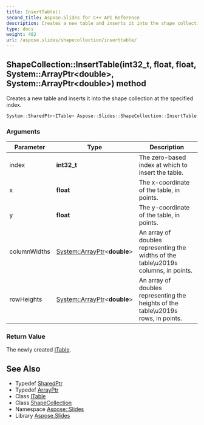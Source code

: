```yaml
---
title: InsertTable()
second_title: Aspose.Slides for C++ API Reference
description: Creates a new table and inserts it into the shape collection at the specified index.
type: docs
weight: 482
url: /aspose.slides/shapecollection/inserttable/
---
```

## ShapeCollection::InsertTable(int32_t, float, float, System::ArrayPtr\<double\>, System::ArrayPtr\<double\>) method


Creates a new table and inserts it into the shape collection at the specified index.

```cpp
System::SharedPtr<ITable> Aspose::Slides::ShapeCollection::InsertTable(int32_t index, float x, float y, System::ArrayPtr<double> columnWidths, System::ArrayPtr<double> rowHeights) override
```


### Arguments

| Parameter | Type | Description |
| --- | --- | --- |
| index | **int32_t** | The zero-based index at which to insert the table. |
| x | **float** | The x-coordinate of the table, in points. |
| y | **float** | The y-coordinate of the table, in points. |
| columnWidths | [System::ArrayPtr](../../../system/arrayptr/)\<**double**\> | An array of doubles representing the widths of the table\\u2019s columns, in points. |
| rowHeights | [System::ArrayPtr](../../../system/arrayptr/)\<**double**\> | An array of doubles representing the heights of the table\\u2019s rows, in points. |

### Return Value

The newly created [ITable](../../itable/).

## See Also

* Typedef [SharedPtr](../../../system/sharedptr/)
* Typedef [ArrayPtr](../../../system/arrayptr/)
* Class [ITable](../../itable/)
* Class [ShapeCollection](../)
* Namespace [Aspose::Slides](../../)
* Library [Aspose.Slides](../../../)
